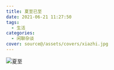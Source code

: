 ```yaml
---
title: 夏至已至
date: 2021-06-21 11:27:50
tags:
  - 生活
categories:
  - 闲聊杂谈
cover: source@/assets/covers/xiazhi.jpg
---
```


![夏至](source@/assets/covers/xiazhi.jpg)
